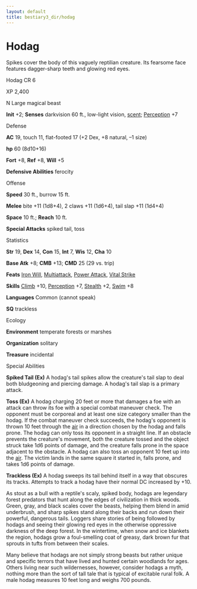```yaml
---
layout: default
title: bestiary3_dir/hodag
---
```

# Hodag

Spikes cover the body of this vaguely reptilian creature. Its fearsome face features dagger-sharp teeth and glowing red eyes.

Hodag CR 6

XP 2,400

N Large magical beast

**Init** +2; **Senses** darkvision 60 ft., low-light vision, [scent](../monsters_dir/universalMonsterRules#_scent); [Perception](../skills_dir/perception#_perception) +7

Defense

**AC** 19, touch 11, flat-footed 17 (+2 Dex, +8 natural, –1 size)

**hp** 60 (8d10+16)

**Fort** +8, **Ref** +8, **Will** +5

**Defensive Abilities** ferocity

Offense

**Speed** 30 ft., burrow 15 ft.

**Melee** bite +11 (1d8+4), 2 claws +11 (1d6+4), tail slap +11 (1d4+4)

**Space** 10 ft.; **Reach** 10 ft.

**Special Attacks** spiked tail, toss

Statistics

**Str** 19, **Dex** 14, **Con** 15, **Int** 7, **Wis** 12, **Cha** 10

**Base Atk** +8; **CMB** +13; **CMD** 25 (29 vs. trip)

**Feats** [Iron Will](../feats#_iron-will), [Multiattack](../monsters_dir/monsterFeats#_multiattack), [Power Attack](../feats#_power-attack), [Vital Strike](../feats#_vital-strike)

**Skills** [Climb](../skills_dir/climb#_climb) +10, [Perception](../skills_dir/perception#_perception) +7, [Stealth](../skills_dir/stealth#_stealth) +2, [Swim](../skills_dir/swim#_swim) +8

**Languages** Common (cannot speak)

**SQ** trackless

Ecology

**Environment** temperate forests or marshes

**Organization** solitary

**Treasure** incidental

Special Abilities

**Spiked Tail (Ex)** A hodag's tail spikes allow the creature's tail slap to deal both bludgeoning and piercing damage. A hodag's tail slap is a primary attack.

**Toss (Ex)** A hodag charging 20 feet or more that damages a foe with an attack can throw its foe with a special combat maneuver check. The opponent must be corporeal and at least one size category smaller than the hodag. If the combat maneuver check succeeds, the hodag's opponent is thrown 10 feet through the [air](../monsters_dir/creatureTypes#_air-subtype) in a direction chosen by the hodag and falls prone. The hodag can only toss its opponent in a straight line. If an obstacle prevents the creature's movement, both the creature tossed and the object struck take 1d6 points of damage, and the creature falls prone in the space adjacent to the obstacle. A hodag can also toss an opponent 10 feet up into the [air](../monsters_dir/creatureTypes#_air-subtype). The victim lands in the same square it started in, falls prone, and takes 1d6 points of damage.

**Trackless (Ex)** A hodag sweeps its tail behind itself in a way that obscures its tracks. Attempts to track a hodag have their normal DC increased by +10.

As stout as a bull with a reptile's scaly, spiked body, hodags are legendary forest predators that hunt along the edges of civilization in thick woods. Green, gray, and black scales cover the beasts, helping them blend in amid underbrush, and sharp spikes stand along their backs and run down their powerful, dangerous tails. Loggers share stories of being followed by hodags and seeing their glowing red eyes in the otherwise oppressive darkness of the deep forest. In the wintertime, when snow and ice blankets the region, hodags grow a foul-smelling coat of greasy, dark brown fur that sprouts in tufts from between their scales.

Many believe that hodags are not simply strong beasts but rather unique and specific terrors that have lived and hunted certain woodlands for ages. Others living near such wildernesses, however, consider hodags a myth, nothing more than the sort of tall tale that is typical of excitable rural folk. A male hodag measures 10 feet long and weighs 700 pounds.

